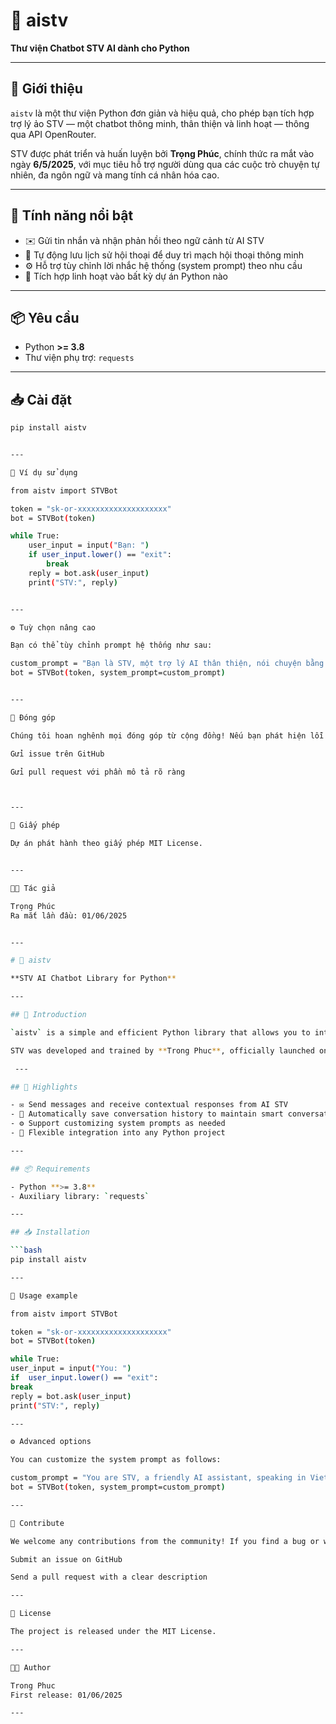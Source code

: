 # 🌟 aistv

**Thư viện Chatbot STV AI dành cho Python**

---

## 🧠 Giới thiệu

`aistv` là một thư viện Python đơn giản và hiệu quả, cho phép bạn tích hợp trợ lý ảo STV — một chatbot thông minh, thân thiện và linh hoạt — thông qua API OpenRouter.

STV được phát triển và huấn luyện bởi **Trọng Phúc**, chính thức ra mắt vào ngày **6/5/2025**, với mục tiêu hỗ trợ người dùng qua các cuộc trò chuyện tự nhiên, đa ngôn ngữ và mang tính cá nhân hóa cao.

---

## 🚀 Tính năng nổi bật

- ✉️ Gửi tin nhắn và nhận phản hồi theo ngữ cảnh từ AI STV  
- 🧾 Tự động lưu lịch sử hội thoại để duy trì mạch hội thoại thông minh  
- ⚙️ Hỗ trợ tùy chỉnh lời nhắc hệ thống (system prompt) theo nhu cầu  
- 🔌 Tích hợp linh hoạt vào bất kỳ dự án Python nào  

---

## 📦 Yêu cầu

- Python **>= 3.8**
- Thư viện phụ trợ: `requests`

---

## 📥 Cài đặt

```bash
pip install aistv


---

🧪 Ví dụ sử dụng

from aistv import STVBot

token = "sk-or-xxxxxxxxxxxxxxxxxxxx"
bot = STVBot(token)

while True:
    user_input = input("Bạn: ")
    if user_input.lower() == "exit":
        break
    reply = bot.ask(user_input)
    print("STV:", reply)


---

⚙️ Tuỳ chọn nâng cao

Bạn có thể tùy chỉnh prompt hệ thống như sau:

custom_prompt = "Bạn là STV, một trợ lý AI thân thiện, nói chuyện bằng tiếng Việt."
bot = STVBot(token, system_prompt=custom_prompt)


---

🤝 Đóng góp

Chúng tôi hoan nghênh mọi đóng góp từ cộng đồng! Nếu bạn phát hiện lỗi hoặc muốn đề xuất tính năng mới:

Gửi issue trên GitHub

Gửi pull request với phần mô tả rõ ràng



---

📜 Giấy phép

Dự án phát hành theo giấy phép MIT License.


---

🧑‍💻 Tác giả

Trọng Phúc
Ra mắt lần đầu: 01/06/2025


---

# 🌟 aistv

**STV AI Chatbot Library for Python**

---

## 🧠 Introduction

`aistv` is a simple and efficient Python library that allows you to integrate the STV virtual assistant — a smart, friendly, and flexible chatbot — via the OpenRouter API.

STV was developed and trained by **Trong Phuc**, officially launched on **May 6, 2025**, with the goal of supporting users through natural, multilingual, and highly personalized conversations.

 ---

## 🚀 Highlights

- ✉️ Send messages and receive contextual responses from AI STV
- 🧾 Automatically save conversation history to maintain smart conversation flow
- ⚙️ Support customizing system prompts as needed
- 🔌 Flexible integration into any Python project

---

## 📦 Requirements

- Python **>= 3.8**
- Auxiliary library: `requests`

---

## 📥 Installation

```bash
pip install aistv

---

🧪 Usage example

from aistv import STVBot

token = "sk-or-xxxxxxxxxxxxxxxxxxxx"
bot = STVBot(token)

while True:
user_input = input("You: ")
if  user_input.lower() == "exit":
break
reply = bot.ask(user_input)
print("STV:", reply)

---

⚙️ Advanced options

You can customize the system prompt as follows:

custom_prompt = "You are STV, a friendly AI assistant, speaking in Vietnamese."
bot = STVBot(token, system_prompt=custom_prompt)

---

🤝 Contribute

We welcome any contributions from the community! If you find a bug or want to suggest a new feature:

Submit an issue on GitHub

Send a pull request with a clear description

---

📜 License

The project is released under the MIT License.

---

🧑‍💻 Author

Trong Phuc
First release: 01/06/2025

---

